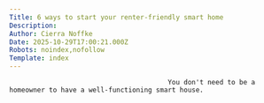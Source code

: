 ```yaml
---
Title: 6 ways to start your renter-friendly smart home
Description: 
Author: Cierra Noffke
Date: 2025-10-29T17:00:21.000Z
Robots: noindex,nofollow
Template: index
---
```


                                            You don't need to be a homeowner to have a well-functioning smart house.
                                        